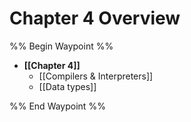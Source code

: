 # Chapter 4 Overview

%% Begin Waypoint %%
- **[[Chapter 4]]**
	- [[Compilers & Interpreters]]
	- [[Data types]]

%% End Waypoint %%